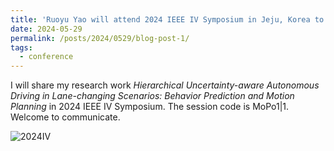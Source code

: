 ```yaml
---
title: 'Ruoyu Yao will attend 2024 IEEE IV Symposium in Jeju, Korea to share his work'
date: 2024-05-29
permalink: /posts/2024/0529/blog-post-1/
tags:
  - conference
---
```


I will share my research work _Hierarchical Uncertainty-aware Autonomous Driving in Lane-changing Scenarios: Behavior Prediction and Motion Planning_ in 2024 IEEE IV Symposium. The session code is MoPo1|1. Welcome to communicate.

![2024IV](https://ryyao98.github.io/images/2024-IV.png)
